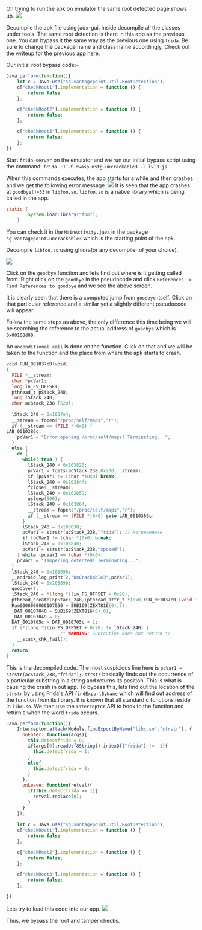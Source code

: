 On trying to run the apk on emulator the same root detected page shows up.
![](Images/root_detect.png)

Decompile the apk file using jadx-gui. Inside decompile all the classes under tools.
The same root detection is there in this app as the previous one. You can bypass it the same way as the previous one using `frida`.  Be sure to change the package name and class name accordingly. Check out the writeup for the previous app [here](https://irregular-25.vercel.app/posts/uncrackable-lvl-1/solution/).

Our initial root bypass code:-
```js
Java.perform(function(){
    let c = Java.use("sg.vantagepoint.util.RootDetection");
    c["checkRoot1"].implementation = function () {
        return false
    };

    c["checkRoot2"].implementation = function () {
        return false;
    };

    c["checkRoot3"].implementation = function () {
        return false;
    };
})
```

Start `frida-server` on the emulator and we run our initial bypass script using the command:
`frida -U -f owasp.mstg.uncrackable3 -l lvl3.js`

When this commands executes, the app starts for a while and then crashes and we get the following error message.
![](Images/crash_1.png)
It is seen that the app crashes at `goodbye()+33` in `libfoo.so`. `libfoo.so` is a native library which is being called in the app.

```java
static {
        System.loadLibrary("foo");
    }
```
You can check it in the `MainActivity.java` in the package `sg.vantagepoint.uncrackable3` which is the starting point of the apk.

Decompile `libfoo.so` using ghidra(or any decompiler of your choice).

![](Images/ghid_1.png)

Click on the `goodbye` function and lets find out where is it getting called from.
Right click on the `goodbye` in the pseudocode and click `References -> Find References to goodbye` and we see the above screen.

It is clearly seen that there is a computed jump from `goodbye` itself. Click on that particular reference and a similar yet a slightly different pseudocode will appear.

Follow the same steps as above, the only difference this time being we will be searching the reference to the actual address of `goodbye` which is `0x00100d00`.

An `unconditional call` is done on the function. Click on that and we will be taken to the function and the place from where the apk starts to crash.

```c
void FUN_001037c0(void)
{
  FILE *__stream;
  char *pcVar1;
  long in_FS_OFFSET;
  pthread_t pStack_248;
  long lStack_240;
  char acStack_238 [520];
  
  lStack_240 = 0x1037e4;
  __stream = fopen("/proc/self/maps","r");
  if (__stream == (FILE *)0x0) {
LAB_0010386c:
    pcVar1 = "Error opening /proc/self/maps! Terminating...";
  }
  else {
    do {
      while( true ) {
        lStack_240 = 0x103820;
        pcVar1 = fgets(acStack_238,0x200,__stream);
        if (pcVar1 != (char *)0x0) break;
        lStack_240 = 0x10384f;
        fclose(__stream);
        lStack_240 = 0x103859;
        usleep(500);
        lStack_240 = 0x103864;
        __stream = fopen("/proc/self/maps","r");
        if (__stream == (FILE *)0x0) goto LAB_0010386c;
      }
      lStack_240 = 0x103830;
      pcVar1 = strstr(acStack_238,"frida"); // Hereeeeeeee
      if (pcVar1 != (char *)0x0) break;
      lStack_240 = 0x103840;
      pcVar1 = strstr(acStack_238,"xposed");
    } while (pcVar1 == (char *)0x0);
    pcVar1 = "Tampering detected! Terminating...";
  }
  lStack_240 = 0x103896;
  __android_log_print(2,"UnCrackable3",pcVar1);
  lStack_240 = 0x10389b;
  goodbye();
  lStack_240 = *(long *)(in_FS_OFFSET + 0x28);
  pthread_create(&pStack_248,(pthread_attr_t *)0x0,FUN_001037c0,(void *)0x0);
  Ram0000000000107050 = SUB169(ZEXT816(0),7);
  _DAT_00107040 = SUB169(ZEXT816(0),0);
  _DAT_00107049 = 0;
  DAT_0010705c = DAT_0010705c + 1;
  if (*(long *)(in_FS_OFFSET + 0x28) != lStack_240) {
                    /* WARNING: Subroutine does not return */
    __stack_chk_fail();
  }
  return;
}
```

This is the decompiled code. The most suspicious line here is `pcVar1 = strstr(acStack_238,"frida");`. `strstr` basically finds out the occurrence of a particular substring in a string and returns its position. This is what is causing the crash in out app. To bypass this, lets find out the location of the `strstr` by using Frida's API `findExportByName` which will find out address of the function from its library. It is known that all standard c functions reside in `libc.so`. We then use the `Interceptor` API to hook to the function and return `0` when the word `frida` occurs.
```js
Java.perform(function(){
    Interceptor.attach(Module.findExportByName("libc.so","strstr"), {
      onEnter: function(args){
        this.detectfrida = 0;
        if(args[0].readUtf8String().indexOf("frida") != -1){
          this.detectfrida = 1;
        }
        else{
          this.detectfrida = 0;
        }
      },
      onLeave: function(retval){
        if(this.detectfrida == 1){
          retval.replace(0);
        }
      }
    });
    
    let c = Java.use("sg.vantagepoint.util.RootDetection");
    c["checkRoot1"].implementation = function () {
        return false
    };

    c["checkRoot2"].implementation = function () {
        return false;
    };

    c["checkRoot3"].implementation = function () {
        return false;
    };

})
```

Lets try to load this code into our app.
![](Images/success_1.png)

Thus, we bypass the root and tamper checks.
